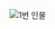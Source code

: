 ![1번 인물](https://user-images.githubusercontent.com/109029407/185194912-2f6f152e-ce92-4125-a962-4e9a9194396e.png)
